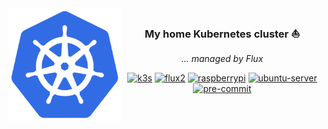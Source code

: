 <div align="center">

<img src="https://github.com/kubernetes/kubernetes/blob/master/logo/logo_with_border.png" align="left" width="180px" height="180px"/>

</div>

<div align="center">

### My home Kubernetes cluster :sailboat:
_... managed by Flux_

</div>

<div align="center">

[![k3s](https://img.shields.io/badge/k3s-v1.23.1-yellow?style=for-the-badge&logo=kubernetes)](https://k3s.io/)
[![flux2](https://img.shields.io/badge/flux2-v0.25.2-blue?style=for-the-badge)](https://fluxcd.io/)
[![raspberrypi](https://img.shields.io/badge/Raspberry_Pi-8x_Model_4B_(4GB)-A22846?logo=raspberrypi&logoColor=A22846&style=for-the-badge)](https://www.raspberrypi.org/)
[![ubuntu-server](https://img.shields.io/badge/ubuntu_server-21.10-E95420?logo=ubuntu&logoColor=E95420&style=for-the-badge)](https://ubuntu.com/download/raspberry-pi)
[![pre-commit](https://img.shields.io/badge/pre--commit-enabled-brightgreen?logo=pre-commit&style=for-the-badge)](https://github.com/pre-commit/pre-commit)

</div>
